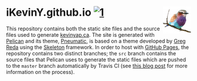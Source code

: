 # iKevinY.github.io [![1]][2] <img align="right" width=76 src="content/extra/readme-avatar.png?raw=true"/>

This repository contains both the static site files and the source files used to generate [kevinyap.ca](http://kevinyap.ca). The site is generated with [Pelican](http://getpelican.com) and its theme, [Pneumatic](pneumatic/), is based on a theme developed by [Greg Reda](http://www.gregreda.com) using the [Skeleton](http://www.getskeleton.com) framework. In order to host with [GitHub Pages](http://pages.github.com), the repository contains two distinct branches; the `src` branch contains the source files that Pelican uses to generate the static files which are pushed to the `master` branch automatically by Travis CI (see [this blog post](http://kevinyap.ca/2014/06/deploying-pelican-sites-using-travis-ci/) for more information on the process).

[1]: http://img.shields.io/travis/iKevinY/iKevinY.github.io/src.svg?style=flat "Build Status"
[2]: https://travis-ci.org/iKevinY/iKevinY.github.io
